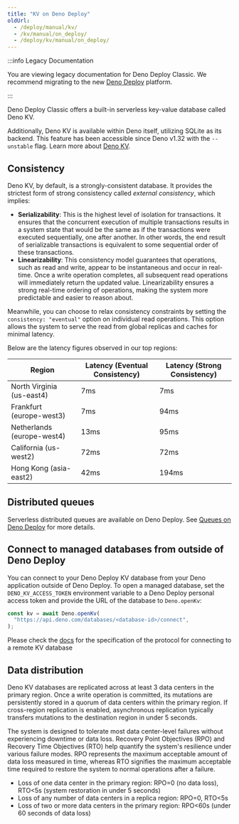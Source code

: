 ```yaml
---
title: "KV on Deno Deploy"
oldUrl:
  - /deploy/manual/kv/
  - /kv/manual/on_deploy/
  - /deploy/kv/manual/on_deploy/
---
```


:::info Legacy Documentation

You are viewing legacy documentation for Deno Deploy Classic. We recommend
migrating to the new
<a href="/deploy/">Deno Deploy</a> platform.

:::

Deno Deploy Classic offers a built-in serverless key-value database called Deno
KV.

Additionally, Deno KV is available within Deno itself, utilizing SQLite as its
backend. This feature has been accessible since Deno v1.32 with the `--unstable`
flag. Learn more about [Deno KV](/deploy/kv/manual).

## Consistency

Deno KV, by default, is a strongly-consistent database. It provides the
strictest form of strong consistency called _external consistency_, which
implies:

- **Serializability**: This is the highest level of isolation for transactions.
  It ensures that the concurrent execution of multiple transactions results in a
  system state that would be the same as if the transactions were executed
  sequentially, one after another. In other words, the end result of
  serializable transactions is equivalent to some sequential order of these
  transactions.
- **Linearizability**: This consistency model guarantees that operations, such
  as read and write, appear to be instantaneous and occur in real-time. Once a
  write operation completes, all subsequent read operations will immediately
  return the updated value. Linearizability ensures a strong real-time ordering
  of operations, making the system more predictable and easier to reason about.

Meanwhile, you can choose to relax consistency constraints by setting the
`consistency: "eventual"` option on individual read operations. This option
allows the system to serve the read from global replicas and caches for minimal
latency.

Below are the latency figures observed in our top regions:

| Region                     | Latency (Eventual Consistency) | Latency (Strong Consistency) |
| -------------------------- | ------------------------------ | ---------------------------- |
| North Virginia (us-east4)  | 7ms                            | 7ms                          |
| Frankfurt (europe-west3)   | 7ms                            | 94ms                         |
| Netherlands (europe-west4) | 13ms                           | 95ms                         |
| California (us-west2)      | 72ms                           | 72ms                         |
| Hong Kong (asia-east2)     | 42ms                           | 194ms                        |

## Distributed queues

Serverless distributed queues are available on Deno Deploy. See
[Queues on Deno Deploy](/deploy/kv/manual/queue_overview#queues-on-deno-deploy)
for more details.

## Connect to managed databases from outside of Deno Deploy

You can connect to your Deno Deploy KV database from your Deno application
outside of Deno Deploy. To open a managed database, set the
`DENO_KV_ACCESS_TOKEN` environment variable to a Deno Deploy personal access
token and provide the URL of the database to `Deno.openKv`:

```ts
const kv = await Deno.openKv(
  "https://api.deno.com/databases/<database-id>/connect",
);
```

Please check the
[docs](https://github.com/denoland/deno/tree/main/ext/kv#kv-connect) for the
specification of the protocol for connecting to a remote KV database

## Data distribution

Deno KV databases are replicated across at least 3 data centers in the primary
region. Once a write operation is committed, its mutations are persistently
stored in a quorum of data centers within the primary region. If cross-region
replication is enabled, asynchronous replication typically transfers mutations
to the destination region in under 5 seconds.

The system is designed to tolerate most data center-level failures without
experiencing downtime or data loss. Recovery Point Objectives (RPO) and Recovery
Time Objectives (RTO) help quantify the system's resilience under various
failure modes. RPO represents the maximum acceptable amount of data loss
measured in time, whereas RTO signifies the maximum acceptable time required to
restore the system to normal operations after a failure.

- Loss of one data center in the primary region: RPO=0 (no data loss), RTO&lt;5s
  (system restoration in under 5 seconds)
- Loss of any number of data centers in a replica region: RPO=0, RTO&lt;5s
- Loss of two or more data centers in the primary region: RPO&lt;60s (under 60
  seconds of data loss)
